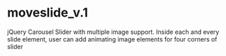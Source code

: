 # moveslide_v.1
jQuery Carousel Slider with multiple image support. Inside each and every slide element, user can add animating image elements for four corners of slider
